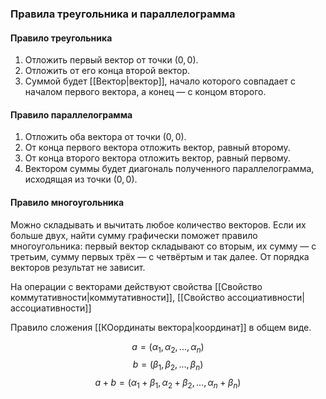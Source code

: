 
### Правила треугольника и параллелограмма

#### **Правило треугольника**

1.  Отложить первый вектор от точки $(0, 0)$.
2.  Отложить от его конца второй вектор.
3.  Суммой будет [[Вектор|вектор]], начало которого совпадает с началом первого вектора, а конец — с концом второго.

#### **Правило параллелограмма**

1.  Отложить оба вектора от точки $(0, 0)$.
2.  От конца первого вектора отложить вектор, равный второму.
3.  От конца второго вектора отложить вектор, равный первому.
4.  Вектором суммы будет диагональ полученного параллелограмма, исходящая из точки $(0, 0)$.

#### Правило многоугольника

Можно складывать и вычитать любое количество векторов. Если их больше двух, найти сумму графически поможет правило многоугольника: первый вектор складывают со вторым, их сумму — с третьим, сумму первых трёх — с четвёртым и так далее. От порядка векторов результат не зависит.

На операции с векторами действуют свойства [[Свойство коммутативности|коммутативности]], [[Свойство ассоциативности|ассоциативности]]

Правило сложения [[КОординаты вектора|координат]] в общем виде.

$$a=(α_1​, α_2​, ..., α_n​)$$
$$b=(β_1​, β_2​, ..., β_n​)$$
$$a+b=(α_1​+β_1​, α_2​+β_2​, ..., α_n​+β_n​)$$
